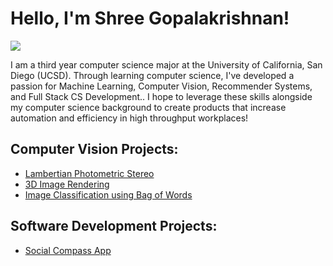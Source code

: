 # Hello, I'm Shree Gopalakrishnan!
<a href="https://www.linkedin.com/in/shree-gopalakrishnan-4b2427214/"><img src="https://img.shields.io/badge/-LinkedIn-0072b1?&style=for-the-badge&logo=linkedin&logoColor=white" /></a>

I am a third year computer science major at the University of California, San Diego (UCSD). Through learning computer science, I've developed a passion for Machine Learning, Computer Vision, Recommender Systems, and Full Stack CS Development.. I hope to leverage these skills alongside my computer science background to create products that increase automation and efficiency in high throughput workplaces! 

<h2> Computer Vision Projects: </h2>

- <a href="https://github.com/Shree-G/Lambertian-Photometric-Stereo">Lambertian Photometric Stereo</a>
- <a href="https://github.com/Shree-G/3D-Image-Rendering">3D Image Rendering</a>
- <a href="https://github.com/Shree-G/Image-Classification-using-Bag-of-Words/">Image Classification using Bag of Words</a>

<h2> Software Development Projects: </h2>

- <a href="https://github.com/CSE-110-Winter-2023/cse-110-project-cse110-team-16/tree/main">Social Compass App</a>

